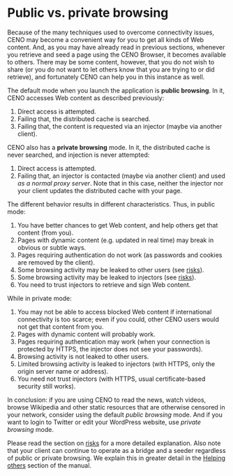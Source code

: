 # Public vs. private browsing

Because of the many techniques used to overcome connectivity issues, CENO may become a convenient way for you to get all kinds of Web content.  And, as you may have already read in previous sections, whenever you retrieve and seed a page using the CENO Browser, it becomes available to others.  There may be some content, however, that you do not wish to share (or you do not want to let others know that you are trying to or did retrieve), and fortunately CENO can help you in this instance as well.

The default mode when you launch the application is **public browsing**.  In it, CENO accesses Web content as described previously:

 1. Direct access is attempted.
 2. Failing that, the distributed cache is searched.
 3. Failing that, the content is requested via an injector (maybe via another client).

CENO also has a **private browsing** mode.  In it, the distributed cache is never searched, and injection is never attempted:

 1. Direct access is attempted.
 2. Failing that, an injector is contacted (maybe via another client) and used *as a normal proxy server*.  Note that in this case, neither the injector nor your client updates the distributed cache with your page.

The different behavior results in different characteristics.  Thus, in public mode:

 1. You have better chances to get Web content, and help others get that content (from you).
 2. Pages with dynamic content (e.g. updated in real time) may break in obvious or subtle ways.
 3. Pages requiring authentication do not work (as passwords and cookies are removed by the client).
 4. Some browsing activity may be leaked to other users (see [risks](risks.md)).
 5. Some browsing activity may be leaked to injectors (see [risks](risks.md)).
 6. You need to trust injectors to retrieve and sign Web content.

While in private mode:

 1. You may not be able to access blocked Web content if international connectivity is too scarce; even if you could, other CENO users would not get that content from you.
 2. Pages with dynamic content will probably work.
 3. Pages requiring authentication may work (when your connection is protected by HTTPS, the injector does not see your passwords).
 4. Browsing activity is not leaked to other users.
 5. Limited browsing activity is leaked to injectors (with HTTPS, only the origin server name or address).
 6. You need not trust injectors (with HTTPS, usual certificate-based security still works).

In conclusion: if you are using CENO to read the news, watch videos, browse Wikipedia and other static resources that are otherwise censored in your network, consider using the default *public browsing* mode.  And if you want to login to Twitter or edit your WordPress website, use *private browsing* mode.

Please read the section on [risks](risks.md) for a more detailed explanation.  Also note that your client can continue to operate as a bridge and a seeder regardless of public or private browsing.  We explain this in greater detail in the [Helping others](../browser/bridging.md) section of the manual.
